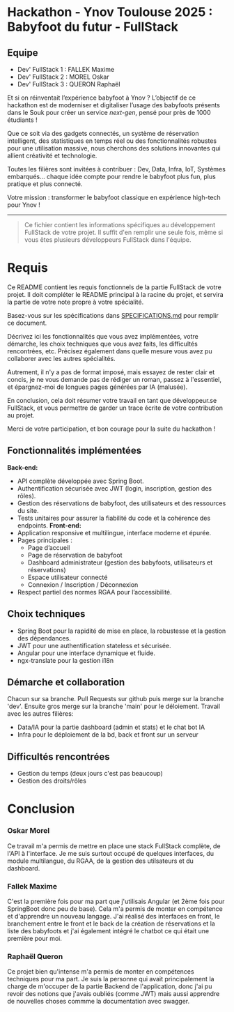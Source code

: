 # Hackathon - Ynov Toulouse 2025 : Babyfoot du futur - FullStack

## Equipe

- Dev' FullStack 1 : FALLEK Maxime
- Dev' FullStack 2 : MOREL Oskar
- Dev' FullStack 3 : QUERON Raphaël

Et si on réinventait l’expérience babyfoot à Ynov ? L’objectif de ce hackathon est de moderniser et digitaliser l’usage des babyfoots présents dans le Souk pour créer un service _next-gen_, pensé pour près de 1000 étudiants !

Que ce soit via des gadgets connectés, un système de réservation intelligent, des statistiques en temps réel ou des fonctionnalités robustes pour une utilisation massive, nous cherchons des solutions innovantes qui allient créativité et technologie.

Toutes les filières sont invitées à contribuer : Dev, Data, Infra, IoT, Systèmes embarqués… chaque idée compte pour rendre le babyfoot plus fun, plus pratique et plus connecté.

Votre mission : transformer le babyfoot classique en expérience high-tech pour Ynov !

---

> Ce fichier contient les informations spécifiques au développement FullStack de votre projet. Il suffit d'en remplir une seule fois, même si vous êtes plusieurs développeurs FullStack dans l'équipe.

# Requis

Ce README contient les requis fonctionnels de la partie FullStack de votre projet. Il doit compléter le README principal à la racine du projet, et servira la partie de votre note propre à votre spécialité.

Basez-vous sur les spécifications dans [SPECIFICATIONS.md](../SPECIFICATIONS.md) pour remplir ce document.

Décrivez ici les fonctionnalités que vous avez implémentées, votre démarche, les choix techniques que vous avez faits, les difficultés rencontrées, etc. Précisez également dans quelle mesure vous avez pu collaborer avec les autres spécialités.

Autrement, il n'y a pas de format imposé, mais essayez de rester clair et concis, je ne vous demande pas de rédiger un roman, passez à l'essentiel, et épargnez-moi de longues pages générées par IA (malusée).

En conclusion, cela doit résumer votre travail en tant que développeur.se FullStack, et vous permettre de garder un trace écrite de votre contribution au projet.

Merci de votre participation, et bon courage pour la suite du hackathon !

## Fonctionnalités implémentées
**Back-end:**
- API complète développée avec Spring Boot.
- Authentification sécurisée avec JWT (login, inscription, gestion des rôles).
- Gestion des réservations de babyfoot, des utilisateurs et des ressources du site.
- Tests unitaires pour assurer la fiabilité du code et la cohérence des endpoints.
**Front-end:**
- Application responsive et multilingue, interface moderne et épurée.
- Pages principales :
  - Page d’accueil
  - Page de réservation de babyfoot
  - Dashboard administrateur (gestion des babyfoots, utilisateurs et réservations)
  - Espace utilisateur connecté
  - Connexion / Inscription / Déconnexion
- Respect partiel des normes RGAA pour l’accessibilité.
## Choix techniques
- Spring Boot pour la rapidité de mise en place, la robustesse et la gestion des dépendances.
- JWT pour une authentification stateless et sécurisée.
- Angular pour une interface dynamique et fluide.
- ngx-translate pour la gestion i18n

## Démarche et collaboration
Chacun sur sa branche. Pull Requests sur github puis merge sur la branche 'dev'. Ensuite gros merge sur la branche 'main' pour le déloiement. 
Travail avec les autres filières:
- Data/IA pour la partie dashboard (admin et stats) et le chat bot IA
- Infra pour le déploiement de la bd, back et front sur un serveur

## Difficultés rencontrées
- Gestion du temps (deux jours c'est pas beaucoup)
- Gestion des droits/rôles

# Conclusion 
### Oskar Morel
Ce travail m'a permis de mettre en place une stack FullStack complète, de l'API à l'interface. Je me suis surtout occupé de quelques interfaces, du module multilangue, du RGAA, de la gestion des utilsateurs et du dashboard.

### Fallek Maxime
C'est la première fois pour ma part que j'utilisais Angular (et 2ème fois pour SpringBoot donc peu de base). Cela m'a permis de monter en compétence et d'apprendre un nouveau langage. J'ai réalisé des interfaces en front, le branchement entre le front et le back de la création de réservations et la liste des babyfoots et j'ai également intégré le chatbot ce qui était une première pour moi.

### Raphaël Queron
Ce projet bien qu'intense m'a permis de monter en compétences techniques pour ma part. Je suis la personne qui avait principalement la charge de m'occuper de la partie Backend de l'application, donc j'ai pu revoir des notions que j'avais oubliés (comme JWT) mais aussi apprendre de nouvelles choses commme la documentation avec swagger.

